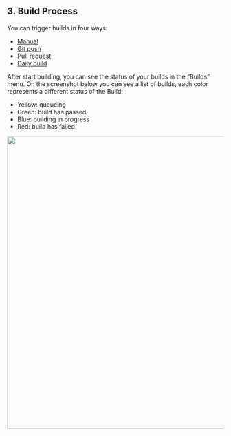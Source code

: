 ## 3. Build Process

You can trigger builds in four ways:

- [Manual](./manual_build.md)
- [Git push](./triggering_build_with_git_push.md)
- [Pull request](./triggering_build_with_pull_request.md)
- [Daily build](./daily_build.md)

After start building, you can see the status of your builds in the “Builds” menu. On the screenshot below you can see a list of builds, each color represents a different status of the Build:

- Yellow: queueing
- Green: build has passed
- Blue: building in progress
- Red: build has failed


<img src="https://dn-shimo-image.qbox.me/n2sC3cqDBGceNhhH.png!thumbnail" width=680>








